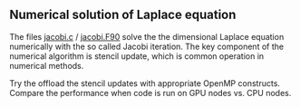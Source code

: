 ## Numerical solution of Laplace equation

The files [jacobi.c](jacobi.c) / [jacobi.F90](jacobi.F90) solve the
the dimensional Laplace equation numerically with the so called Jacobi
iteration. The key component of the numerical algorithm is stencil update,
which is common operation in numerical methods.

Try the offload the stencil updates with appropriate OpenMP constructs.
Compare the performance when code is run on GPU nodes vs. CPU nodes.


